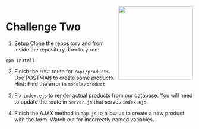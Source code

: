 <img src="http://montanacodeschool.com/wp-content/uploads/2016/08/MCS_LOGO_v1-1.png" width="200" align="right"/>

# Challenge Two

1. Setup
Clone the repository and from inside the repository directory run:
```
npm install
```

2. Finish the `POST` route for `/api/products`.
Use POSTMAN to create some products. Hint: Find the error in `models/product`

3. Fix `index.ejs` to render actual products from our database.
You will need to update the route in `server.js` that serves `index.ejs`.

4. Finish the AJAX method in `app.js` to allow us to create a new product with the form.
Watch out for incorrectly named variables.
